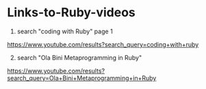 # Links-to-Ruby-videos

1. search "coding with Ruby" page 1

https://www.youtube.com/results?search_query=coding+with+ruby

2. search "Ola Bini Metaprogramming in Ruby"

https://www.youtube.com/results?search_query=Ola+Bini+Metaprogramming+in+Ruby
